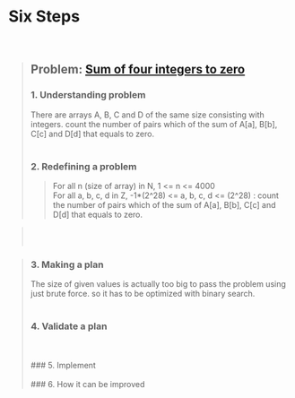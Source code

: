 # Six Steps
<br />

> ## Problem: [Sum of four integers to zero](https://www.acmicpc.net/problem/7453)
>
> ### 1. Understanding problem
>  There are arrays A, B, C and D of the same size consisting with integers.
  count the number of pairs which of the sum of A[a], B[b], C[c] and D[d] that equals to zero. 
> <br />
> <br />
> ### 2. Redefining a problem
>>  For all n (size of array) in N, 1 <= n <= 4000 <br />
>>  For all a, b, c, d in Z, -1\*(2^28) <= a, b, c, d <= (2^28) : 
>>    count the number of pairs which of the sum of A[a], B[b], C[c] and D[d] that equals to zero. <br />

> <br />
> <br />

> ### 3. Making a plan
>  The size of given values is actually too big to pass the problem using just brute force. so it has to be
  optimized with binary search. 
> <br />
> <br />
> ### 4. Validate a plan
>
> <br />
> <br />
> ### 5. Implement
>
> <br /> 
> <br />
> ### 6. How it can be improved
>
>
>

